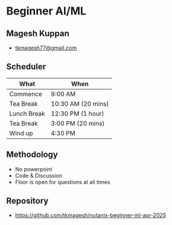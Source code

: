 # Beginner AI/ML

## Magesh Kuppan
- tkmagesh77@gmail.com

## Scheduler
| What | When |
| ---- | ---- |
| Commence | 9:00 AM |
| Tea Break | 10:30 AM (20 mins) |
| Lunch Break | 12:30 PM (1 hour) |
| Tea Break | 3:00 PM (20 mins) | 
| Wind up | 4:30 PM |

## Methodology 
- No powerpoint
- Code & Discussion
- Floor is open for questions at all times

## Repository
- https://github.com/tkmagesh/nutanix-beginner-ml-apr-2025